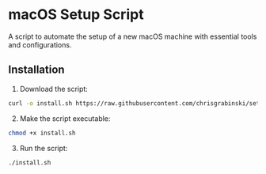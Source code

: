 # macOS Setup Script

A script to automate the setup of a new macOS machine with essential tools and configurations.

## Installation

1. Download the script:

```sh
curl -o install.sh https://raw.githubusercontent.com/chrisgrabinski/setup/main/install.sh
```

2. Make the script executable:

```sh
chmod +x install.sh
```

3. Run the script:

```sh
./install.sh
```
